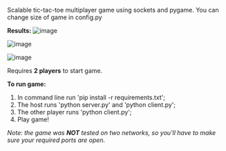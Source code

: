 Scalable tic-tac-toe multiplayer game using sockets and pygame. You can change size of game in config.py

**Results:**
![image](https://user-images.githubusercontent.com/62321153/158478249-db68bf4c-a968-4b35-94d4-6c1792bd9e84.png)

![image](https://user-images.githubusercontent.com/62321153/158478310-77fb29d4-a501-4fa5-a124-d2569d81c332.png)

![image](https://user-images.githubusercontent.com/62321153/158478778-90de10b1-ba57-4bb6-a086-8469b94ce52c.png)

Requires **2 players** to start game. 

**To run game:**
1. In command line run 'pip install -r requirements.txt';
2. The host runs 'python server.py' and 'python client.py';
3. The other player runs 'python client.py';
4. Play game!

_Note: the game was **NOT** tested on two networks, so you'll have to make sure your required ports are open._
